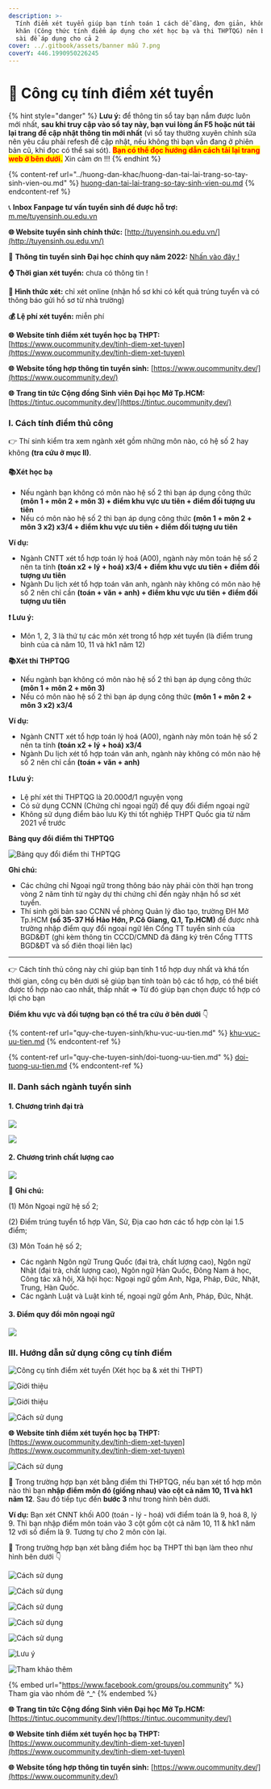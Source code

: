 ```yaml
---
description: >-
  Tính điểm xét tuyển giúp bạn tính toán 1 cách dễ dàng, đơn giản, không quá khó
  khăn (Công thức tính điểm áp dụng cho xét học bạ và thi THPTQG) nên bạn có thể
  sài để áp dụng cho cả 2
cover: ../.gitbook/assets/banner mẫu 7.png
coverY: 446.1990950226245
---
```


# 📱 Công cụ tính điểm xét tuyển

{% hint style="danger" %}
**Lưu ý:** để thông tin sổ tay bạn nắm được luôn mới nhất, **sau khi truy cập vào sổ tay này, bạn vui lòng ấn F5 hoặc nút tải lại trang để cập nhật thông tin mới nhất** (vì sổ tay thường xuyên chỉnh sửa nên yêu cầu phải refesh để cập nhật, nếu không thì bạn vẫn đang ở phiên bản cũ, khi đọc có thể sai sót). <mark style="color:red;">**Bạn có thể đọc hướng dẫn cách tải lại trang web ở bên dưới.**</mark> Xin cảm ơn !!!
{% endhint %}

{% content-ref url="../huong-dan-khac/huong-dan-tai-lai-trang-so-tay-sinh-vien-ou.md" %}
[huong-dan-tai-lai-trang-so-tay-sinh-vien-ou.md](../huong-dan-khac/huong-dan-tai-lai-trang-so-tay-sinh-vien-ou.md)
{% endcontent-ref %}

📞 **Inbox Fanpage tư vấn tuyển sinh để được hỗ trợ:** [m.me/tuyensinh.ou.edu.vn](https://m.me/tuyensinh.ou.edu.vn)

**🌐 Website tuyển sinh chính thức:** [http://tuyensinh.ou.edu.vn/](http://tuyensinh.ou.edu.vn/)

🔗 **Thông tin tuyển sinh Đại học chính quy năm 2022:** [Nhấn vào đây !](http://tuyensinh.ou.edu.vn/thong-bao-phuong-thuc-uu-tien-xet-tuyen-hoc-sinh-gioi-xet-tuyen-ket-qua-hoc-tap-thpt-hoc-ba-uu-tien-xet-tuyen-ket-qua-hoc-tap-thpt-co-chung-chi-ngoai-ngu-va-uu-tien-xet-tuyen-hoc-sinh-co-chung-chi-quoc-te-)

**⌚ Thời gian xét tuyển:** chưa có thông tin !

**📌 Hình thức xét:** chỉ xét online (nhận hồ sơ khi có kết quả trúng tuyển và có thông báo gửi hồ sơ từ nhà trường)

**💰 Lệ phí xét tuyển:** miễn phí

**🌐** **Website tính điểm xét tuyển học bạ THPT:** [https://www.oucommunity.dev/tinh-diem-xet-tuyen](https://www.oucommunity.dev/tinh-diem-xet-tuyen)

**🌐** **Website tổng hợp thông tin tuyển sinh:** [https://www.oucommunity.dev/](https://www.oucommunity.dev/)

**🌐** **Trang tin tức Cộng đồng Sinh viên Đại học Mở Tp.HCM:** [https://tintuc.oucommunity.dev/](https://tintuc.oucommunity.dev/)

### I. Cách tính điểm thủ công <a href="#heading-i-cach-tinh-diem-thu-cong" id="heading-i-cach-tinh-diem-thu-cong"></a>

👉 Thí sinh kiểm tra xem ngành xét gồm những môn nào, có hệ số 2 hay không **(tra cứu ở mục II)**.

#### **📚Xét học bạ**

* Nếu ngành bạn không có môn nào hệ số 2 thì bạn áp dụng công thức **(môn 1 + môn 2 + môn 3) + điểm khu vực ưu tiên + điểm đối tượng ưu tiên**
* Nếu có môn nào hệ số 2 thì bạn áp dụng công thức **(môn 1 + môn 2 + môn 3 x2) x3/4 + điểm khu vực ưu tiên + điểm đối tượng ưu tiên**

**Ví dụ:**

* Ngành CNTT xét tổ hợp toán lý hoá (A00), ngành này môn toán hệ số 2 nên ta tính **(toán x2 + lý + hoá) x3/4 + điểm khu vực ưu tiên + điểm đối tượng ưu tiên**
* Ngành Du lịch xét tổ hợp toán văn anh, ngành này không có môn nào hệ số 2 nên chỉ cần **(toán + văn + anh) + điểm khu vực ưu tiên + điểm đối tượng ưu tiên**

**❗ Lưu ý:**

* Môn 1, 2, 3 là thứ tự các môn xét trong tổ hợp xét tuyển (là điểm trung bình của cả năm 10, 11 và hk1 năm 12)

**📚Xét thi THPTQG**

* Nếu ngành bạn không có môn nào hệ số 2 thì bạn áp dụng công thức **(môn 1 + môn 2 + môn 3)**&#x20;
* Nếu có môn nào hệ số 2 thì bạn áp dụng công thức **(môn 1 + môn 2 + môn 3 x2) x3/4**

**Ví dụ:**

* Ngành CNTT xét tổ hợp toán lý hoá (A00), ngành này môn toán hệ số 2 nên ta tính **(toán x2 + lý + hoá) x3/4**
* Ngành Du lịch xét tổ hợp toán văn anh, ngành này không có môn nào hệ số 2 nên chỉ cần **(toán + văn + anh)**

**❗ Lưu ý:**

* Lệ phí xét thi THPTQG là 20.000đ/1 nguyện vọng
* Có sử dụng CCNN (Chứng chỉ ngoại ngữ) để quy đổi điểm ngoại ngữ
* Không sử dụng điểm bảo lưu Kỳ thi tốt nghiệp THPT Quốc gia từ năm 2021 về trước

**Bảng quy đổi điểm thi THPTQG**

![Bảng quy đổi điểm thi THPTQG](<../.gitbook/assets/image (26).png>)

**Ghi chú:**

* Các chứng chỉ Ngoại ngữ trong thông báo này phải còn thời hạn trong vòng 2 năm tính từ ngày dự thi chứng chỉ đến ngày nhận hồ sơ xét tuyển.
* Thí sinh gởi bản sao CCNN về phòng Quản lý đào tạo, trường ĐH Mở Tp.HCM **(số 35-37 Hồ Hảo Hớn, P.Cô Giang, Q.1, Tp.HCM)** để được nhà trường nhập điểm quy đổi ngoại ngữ lên Cổng TT tuyển sinh của BGD&ĐT (ghi kèm thông tin CCCD/CMND đã đăng ký trên Cổng TTTS BGD&ĐT và số điên thoại liên lạc)

****

👉 Cách tính thủ công này chỉ giúp bạn tính 1 tổ hợp duy nhất và khá tốn thời gian, công cụ bên dưới sẽ giúp bạn tính toàn bộ các tổ hợp, có thể biết được tổ hợp nào cao nhất, thấp nhất => Từ đó giúp bạn chọn được tổ hợp có lợi cho bạn

**Điểm khu vực và đối tượng bạn có thể tra cứu ở bên dưới** 👇

{% content-ref url="quy-che-tuyen-sinh/khu-vuc-uu-tien.md" %}
[khu-vuc-uu-tien.md](quy-che-tuyen-sinh/khu-vuc-uu-tien.md)
{% endcontent-ref %}

{% content-ref url="quy-che-tuyen-sinh/doi-tuong-uu-tien.md" %}
[doi-tuong-uu-tien.md](quy-che-tuyen-sinh/doi-tuong-uu-tien.md)
{% endcontent-ref %}

### II. Danh sách ngành tuyển sinh <a href="#heading-ii-huong-dan-su-dung-cong-cu-tinh-diem" id="heading-ii-huong-dan-su-dung-cong-cu-tinh-diem"></a>

#### 1. Chương trình đại trà

![](<../.gitbook/assets/image (39).png>)

![](<../.gitbook/assets/image (36).png>)

#### 2. Chương trình chất lượng cao

![](<../.gitbook/assets/image (43).png>)

📝 **Ghi chú:**

(1) Môn Ngoại ngữ hệ số 2;

(2) Điểm trúng tuyển tổ hợp Văn, Sử, Địa cao hơn các tổ hợp còn lại 1.5 điểm;

(3) Môn Toán hệ số 2;

* Các ngành Ngôn ngữ Trung Quốc (đại trà, chất lượng cao), Ngôn ngữ Nhật (đại trà, chất lượng cao), Ngôn ngữ Hàn Quốc, Đông Nam á học, Công tác xã hội, Xã hội học: Ngoại ngữ gồm Anh, Nga, Pháp, Đức, Nhật, Trung, Hàn Quốc.
* Các ngành Luật và Luật kinh tế, ngoại ngữ gồm Anh, Pháp, Đức, Nhật.

#### 3. Điểm quy đổi môn ngoại ngữ

![](<../.gitbook/assets/image (37).png>)

### III. Hướng dẫn sử dụng công cụ tính điểm <a href="#heading-ii-huong-dan-su-dung-cong-cu-tinh-diem" id="heading-ii-huong-dan-su-dung-cong-cu-tinh-diem"></a>

![Công cụ tính điểm xét tuyển (Xét học bạ & xét thi THPT)](../.gitbook/assets/1.png)

![Giới thiệu](<../.gitbook/assets/2 (1).png>)

![Giới thiệu](../.gitbook/assets/3.png)

![Cách sử dụng](../.gitbook/assets/4.png)

**🌐** **Website tính điểm xét tuyển học bạ THPT:** [https://www.oucommunity.dev/tinh-diem-xet-tuyen](https://www.oucommunity.dev/tinh-diem-xet-tuyen)

![Cách sử dụng](<../.gitbook/assets/5 (2).png>)

📌 Trong trường hợp bạn xét bằng điểm thi THPTQG, nếu bạn xét tổ hợp môn nào thì bạn **nhập điểm môn đó (giống nhau) vào cột cả năm 10, 11 và hk1 năm 12**. Sau đó tiếp tục đến **bước 3** như trong hình bên dưới.

**Ví dụ:** Bạn xét CNNT khối A00 (toán - lý - hoá) với điểm toán là 9, hoá 8, lý 9. Thì bạn nhập điểm môn toán vào 3 cột gồm cột cả năm 10, 11 & hk1 năm 12 với số điểm là 9. Tương tự cho 2 môn còn lại.

📌 Trong trường hợp bạn xét bằng điểm học bạ THPT thì bạn làm theo như hình bên dưới 👇

![Cách sử dụng](../.gitbook/assets/6.png)

![Cách sử dụng](../.gitbook/assets/7.png)

![Cách sử dụng](../.gitbook/assets/8.png)

![Cách sử dụng](../.gitbook/assets/9.png)

![Cách sử dụng](../.gitbook/assets/10.png)

![Lưu ý](<../.gitbook/assets/11 (1).png>)

![Tham khảo thêm](../.gitbook/assets/11.png)

{% embed url="https://www.facebook.com/groups/ou.community" %}
Tham gia vào nhóm đê ^\_^
{% endembed %}

**🌐** **Trang tin tức Cộng đồng Sinh viên Đại học Mở Tp.HCM:** [https://tintuc.oucommunity.dev/](https://tintuc.oucommunity.dev/)

**🌐** **Website tính điểm xét tuyển học bạ THPT:** [https://www.oucommunity.dev/tinh-diem-xet-tuyen](https://www.oucommunity.dev/tinh-diem-xet-tuyen)

**🌐** **Website tổng hợp thông tin tuyển sinh:** [https://www.oucommunity.dev/](https://www.oucommunity.dev/)
